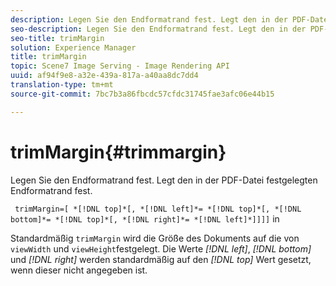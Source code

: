 ```yaml
---
description: Legen Sie den Endformatrand fest. Legt den in der PDF-Datei festgelegten Endformatrand fest.
seo-description: Legen Sie den Endformatrand fest. Legt den in der PDF-Datei festgelegten Endformatrand fest.
seo-title: trimMargin
solution: Experience Manager
title: trimMargin
topic: Scene7 Image Serving - Image Rendering API
uuid: af94f9e8-a32e-439a-817a-a40aa8dc7dd4
translation-type: tm+mt
source-git-commit: 7bc7b3a86fbcdc57cfdc31745fae3afc06e44b15

---
```



# trimMargin{#trimmargin}

Legen Sie den Endformatrand fest. Legt den in der PDF-Datei festgelegten Endformatrand fest.

` trimMargin=[ *[!DNL top]*[, *[!DNL left]*= *[!DNL top]*[, *[!DNL bottom]*= *[!DNL top]*[, *[!DNL right]*= *[!DNL left]*]]]]` in

Standardmäßig `trimMargin` wird die Größe des Dokuments auf die von `viewWidth` und `viewHeight`festgelegt. Die Werte *[!DNL left]*, *[!DNL bottom]* und *[!DNL right]* werden standardmäßig auf den *[!DNL top]* Wert gesetzt, wenn dieser nicht angegeben ist.
